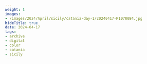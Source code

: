 ```yaml
---
weight: 1
images:
- /images/2024/April/sicily/catania-day-1/20240417-P1070084.jpg
hideTitle: true
date: 2024-04-17
tags:
- archive
- digital
- color
- catania
- sicily
---
```



